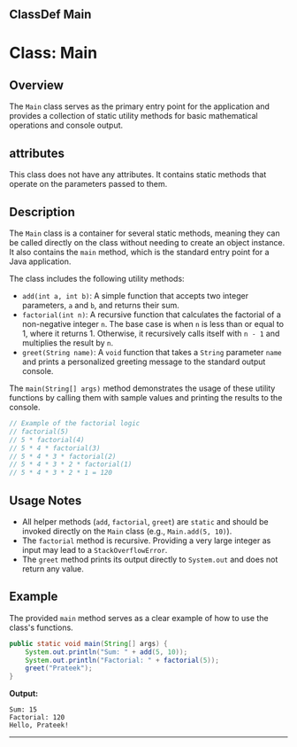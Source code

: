 ## ClassDef Main
# Class: Main

## Overview

The `Main` class serves as the primary entry point for the application and provides a collection of static utility methods for basic mathematical operations and console output.

## attributes

This class does not have any attributes. It contains static methods that operate on the parameters passed to them.

## Description

The `Main` class is a container for several static methods, meaning they can be called directly on the class without needing to create an object instance. It also contains the `main` method, which is the standard entry point for a Java application.

The class includes the following utility methods:

-   `add(int a, int b)`: A simple function that accepts two integer parameters, `a` and `b`, and returns their sum.
-   `factorial(int n)`: A recursive function that calculates the factorial of a non-negative integer `n`. The base case is when `n` is less than or equal to 1, where it returns 1. Otherwise, it recursively calls itself with `n - 1` and multiplies the result by `n`.
-   `greet(String name)`: A `void` function that takes a `String` parameter `name` and prints a personalized greeting message to the standard output console.

The `main(String[] args)` method demonstrates the usage of these utility functions by calling them with sample values and printing the results to the console.

```java
// Example of the factorial logic
// factorial(5)
// 5 * factorial(4)
// 5 * 4 * factorial(3)
// 5 * 4 * 3 * factorial(2)
// 5 * 4 * 3 * 2 * factorial(1)
// 5 * 4 * 3 * 2 * 1 = 120
```

## Usage Notes

-   All helper methods (`add`, `factorial`, `greet`) are `static` and should be invoked directly on the `Main` class (e.g., `Main.add(5, 10)`).
-   The `factorial` method is recursive. Providing a very large integer as input may lead to a `StackOverflowError`.
-   The `greet` method prints its output directly to `System.out` and does not return any value.

## Example

The provided `main` method serves as a clear example of how to use the class's functions.

```java
public static void main(String[] args) {
    System.out.println("Sum: " + add(5, 10));
    System.out.println("Factorial: " + factorial(5));
    greet("Prateek");
}
```

**Output:**

```
Sum: 15
Factorial: 120
Hello, Prateek!
```

***
